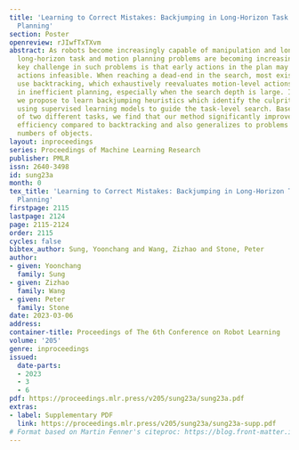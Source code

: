 ```yaml
---
title: 'Learning to Correct Mistakes: Backjumping in Long-Horizon Task and Motion
  Planning'
section: Poster
openreview: rJIwfTxTXvm
abstract: As robots become increasingly capable of manipulation and long-term autonomy,
  long-horizon task and motion planning problems are becoming increasingly important.  A
  key challenge in such problems is that early actions in the plan may make future
  actions infeasible. When reaching a dead-end in the search, most existing planners
  use backtracking, which exhaustively reevaluates motion-level actions, often resulting
  in inefficient planning, especially when the search depth is large. In this paper,
  we propose to learn backjumping heuristics which identify the culprit action directly
  using supervised learning models to guide the task-level search. Based on evaluations
  of two different tasks, we find that our method significantly improves planning
  efficiency compared to backtracking and also generalizes to problems with novel
  numbers of objects.
layout: inproceedings
series: Proceedings of Machine Learning Research
publisher: PMLR
issn: 2640-3498
id: sung23a
month: 0
tex_title: 'Learning to Correct Mistakes: Backjumping in Long-Horizon Task and Motion
  Planning'
firstpage: 2115
lastpage: 2124
page: 2115-2124
order: 2115
cycles: false
bibtex_author: Sung, Yoonchang and Wang, Zizhao and Stone, Peter
author:
- given: Yoonchang
  family: Sung
- given: Zizhao
  family: Wang
- given: Peter
  family: Stone
date: 2023-03-06
address:
container-title: Proceedings of The 6th Conference on Robot Learning
volume: '205'
genre: inproceedings
issued:
  date-parts:
  - 2023
  - 3
  - 6
pdf: https://proceedings.mlr.press/v205/sung23a/sung23a.pdf
extras:
- label: Supplementary PDF
  link: https://proceedings.mlr.press/v205/sung23a/sung23a-supp.pdf
# Format based on Martin Fenner's citeproc: https://blog.front-matter.io/posts/citeproc-yaml-for-bibliographies/
---
```

